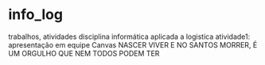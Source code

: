 # info_log
trabalhos, atividades disciplina informática aplicada a logistica
atividade1: apresentação em equipe Canvas
NASCER VIVER E NO SANTOS MORRER, É UM ORGULHO QUE NEM TODOS PODEM TER 

